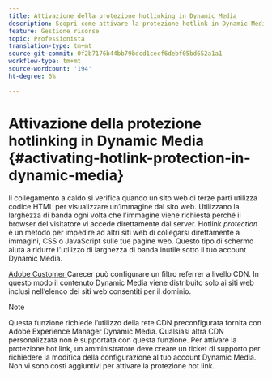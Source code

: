 ```yaml
---
title: Attivazione della protezione hotlinking in Dynamic Media
description: Scopri come attivare la protezione hotlink in Dynamic Media.
feature: Gestione risorse
topic: Professionista
translation-type: tm+mt
source-git-commit: 0f2b7176b44bb79bdcd1cecf6debf05bd652a1a1
workflow-type: tm+mt
source-wordcount: '194'
ht-degree: 6%

---
```



# Attivazione della protezione hotlinking in Dynamic Media {#activating-hotlink-protection-in-dynamic-media}

Il collegamento a caldo si verifica quando un sito web di terze parti utilizza codice HTML per visualizzare un’immagine dal sito web. Utilizzano la larghezza di banda ogni volta che l&#39;immagine viene richiesta perché il browser del visitatore vi accede direttamente dal server. Hotlink *protection* è un metodo per impedire ad altri siti web di collegarsi direttamente a immagini, CSS o JavaScript sulle tue pagine web. Questo tipo di schermo aiuta a ridurre l&#39;utilizzo di larghezza di banda inutile sotto il tuo account Dynamic Media.

[Adobe Customer ](https://helpx.adobe.com/support.html) Carecer può configurare un filtro referrer a livello CDN. In questo modo il contenuto Dynamic Media viene distribuito solo ai siti web inclusi nell’elenco dei siti web consentiti per il dominio.

>[!NOTE]
>
>Questa funzione richiede l’utilizzo della rete CDN preconfigurata fornita con Adobe Experience Manager Dynamic Media. Qualsiasi altra CDN personalizzata non è supportata con questa funzione. Per attivare la protezione hot link, un amministratore deve creare un ticket di supporto per richiedere la modifica della configurazione al tuo account Dynamic Media. Non vi sono costi aggiuntivi per attivare la protezione hot link.
